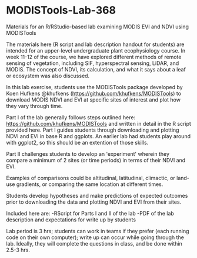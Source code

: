# MODISTools-Lab-368
Materials for an R/RStudio-based lab examining MODIS EVI and NDVI using MODISTools

The materials here (R script and lab description handout for students) are intended for an upper-level undergraduate plant ecophysiology course. In week 11-12 of the course, we have explored different methods of remote sensing of vegetation, including SIF, hyperspectral sensing, LiDAR, and MODIS. The concept of NDVI, its calculation, and what it says about a leaf or ecosystem was also discussed. 

In this lab exercise, students use the MODISTools package developed by Koen Hufkens @khufkens (https://github.com/khufkens/MODISTools) to download MODIS NDVI and EVI at specific sites of interest and plot how they vary through time. 

Part I of the lab generally follows steps outlined here: https://github.com/khufkens/MODISTools and written in detail in the R script provided here. Part I guides students through downloading and plotting NDVI and EVI in base R and ggplots. An earlier lab had students play around with ggplot2, so this should be an extention of those skills. 

Part II challenges students to develop an 'experiment' wherein they compare a minimum of 2 sites (or time periods) in terms of their NDVI and EVI.
  
  Examples of comparisons could be altitudinal, latitudinal, climactic, or land-use gradients, or comparing the same location at different times. 
  
  Students develop hypotheses and make predictions of expected outcomes prior to downloading the data and plotting NDVI and EVI from their sites. 
  
  Included here are: 
  -RScript for Parts I and II of the lab
  -PDF of the lab description and expectations for write up by students
  
  Lab period is 3 hrs; students can work in teams if they prefer (each running code on their own computer); write up can occur while going through the lab. Ideally, they will complete the questions in class, and be done within 2.5-3 hrs. 
